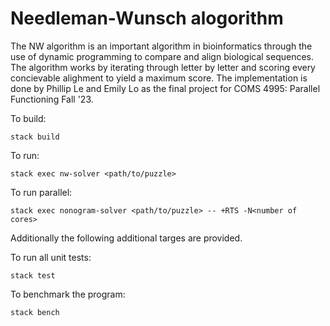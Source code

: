 # Needleman-Wunsch alogorithm 

The NW algorithm is an important algorithm in bioinformatics through the use of dynamic programming to compare and align biological sequences. The algorithm works by iterating through letter by letter and scoring every concievable alighment to yield a maximum score. The implementation 
is done by Phillip Le and Emily Lo as the final project for COMS 4995: Parallel Functioning Fall '23. 

 
To build:
```
stack build 
```

To run:
```
stack exec nw-solver <path/to/puzzle>
```

To run parallel:
```
stack exec nonogram-solver <path/to/puzzle> -- +RTS -N<number of cores>
```

Additionally the following additional targes are provided.

To run all unit tests:
```
stack test
```

To benchmark the program:
```
stack bench
```
